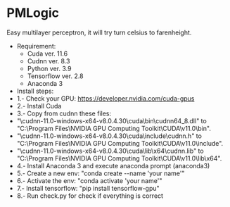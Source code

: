 # PMLogic
Easy multilayer perceptron, it will try turn celsius to farenheight.
- Requirement:
  - Cuda ver. 11.6
  - Cudnn ver. 8.3
  - Python ver. 3.9
  - Tensorflow ver. 2.8
  - Anaconda 3
- Install steps:
 - 1.- Check your GPU: https://developer.nvidia.com/cuda-gpus
 - 2.- Install Cuda
 - 3.- Copy from cudnn these files:
  - "\cudnn-11.0-windows-x64-v8.0.4.30\cuda\bin\cudnn64_8.dll" to "C:\Program Files\NVIDIA GPU Computing Toolkit\CUDA\v11.0\bin".
  - "\cudnn-11.0-windows-x64-v8.0.4.30\cuda\include\cudnn.h" to "C:\Program Files\NVIDIA GPU Computing Toolkit\CUDA\v11.0\include".
  - "\cudnn-11.0-windows-x64-v8.0.4.30\cuda\lib\x64\cudnn.lib" to "C:\Program Files\NVIDIA GPU Computing Toolkit\CUDA\v11.0\lib\x64".
 - 4.- Install Anaconda 3 and execute anaconda prompt (anaconda3)
 - 5.- Create a new env: "conda create --name 'your name'"
 - 6.- Activate the env: "conda activate 'your name'"
 - 7.- Install tensorflow: "pip install tensorflow-gpu"
 - 8.- Run check.py for check if everything is correct
